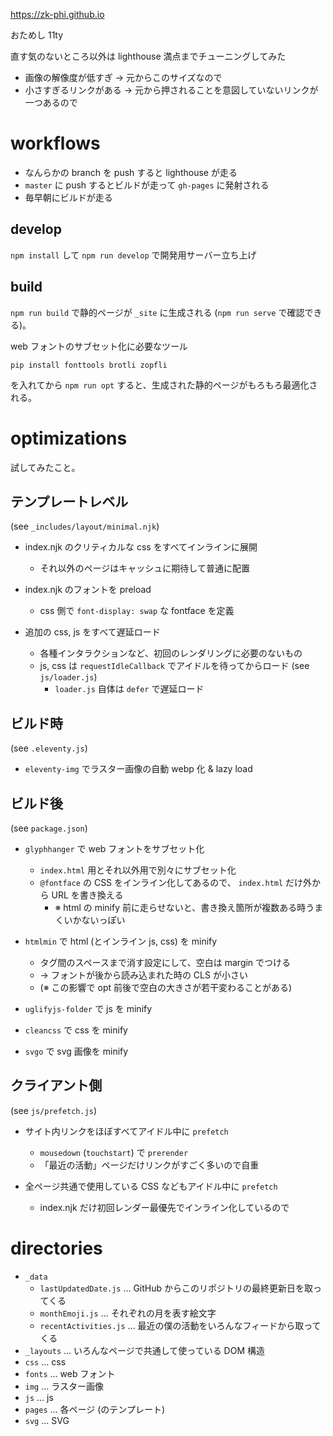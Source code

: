 https://zk-phi.github.io

おためし 11ty

直す気のないところ以外は lighthouse 満点までチューニングしてみた
- 画像の解像度が低すぎ → 元からこのサイズなので
- 小さすぎるリンクがある → 元から押されることを意図していないリンクが一つあるので

# workflows

- なんらかの branch を push すると lighthouse が走る
- `master` に push するとビルドが走って `gh-pages` に発射される
- 毎早朝にビルドが走る

## develop

`npm install` して `npm run develop` で開発用サーバー立ち上げ

## build

`npm run build` で静的ページが `_site` に生成される (`npm run serve` で確認できる)。

web フォントのサブセット化に必要なツール

```
pip install fonttools brotli zopfli
```

を入れてから `npm run opt` すると、生成された静的ページがもろもろ最適化される。

# optimizations

試してみたこと。

## テンプレートレベル

(see `_includes/layout/minimal.njk`)

- index.njk のクリティカルな css をすべてインラインに展開
  - それ以外のページはキャッシュに期待して普通に配置

- index.njk のフォントを preload
   - css 側で `font-display: swap` な fontface を定義
   <!-- - 呼び出し (`font-family: ...`) をクラスで囲んでおいて、 js で遅れてトリガー -->
   <!--   - 初回レンダーをブロックしないのを狙っている、数字見るといちおう意味ありそう -->
   <!-- - Font Loading API を使った方が丁寧っぽい https://dev.opera.com/articles/better-font-face/ -->
   <!-- - initial rendering vs FOUT 時間はトレードオフっぽい？ -->
   <!--   - 前者を取ってあえて preload しないでみた (多分いけてない) -->

- 追加の css, js をすべて遅延ロード
   - 各種インタラクションなど、初回のレンダリングに必要のないもの
   - js, css は `requestIdleCallback` でアイドルを待ってからロード (see `js/loader.js`)
     - `loader.js` 自体は `defer` で遅延ロード

## ビルド時

(see `.eleventy.js`)

- `eleventy-img` でラスター画像の自動 webp 化 & lazy load

## ビルド後

(see `package.json`)

- `glyphhanger` で web フォントをサブセット化
   - `index.html` 用とそれ以外用で別々にサブセット化
   - `@fontface` の CSS をインライン化してあるので、 `index.html` だけ外から URL を書き換える
     - ※ html の minify 前に走らせないと、書き換え箇所が複数ある時うまくいかないっぽい

- `htmlmin` で html (とインライン js, css) を minify
   - タグ間のスペースまで消す設定にして、空白は margin でつける
   - → フォントが後から読み込まれた時の CLS が小さい
   - (※ この影響で opt 前後で空白の大きさが若干変わることがある)

- `uglifyjs-folder` で js を minify

- `cleancss` で css を minify

- `svgo` で svg 画像を minify

## クライアント側

(see `js/prefetch.js`)

- サイト内リンクをほぼすべてアイドル中に `prefetch`
  - `mousedown` (`touchstart`) で `prerender`
  - 「最近の活動」ページだけリンクがすごく多いので自重

- 全ページ共通で使用している CSS などもアイドル中に `prefetch`
  - index.njk だけ初回レンダー最優先でインライン化しているので

# directories

- `_data`
  - `lastUpdatedDate.js` ... GitHub からこのリポジトリの最終更新日を取ってくる
  - `monthEmoji.js` ... それぞれの月を表す絵文字
  - `recentActivities.js` ... 最近の僕の活動をいろんなフィードから取ってくる
- `_layouts` ... いろんなページで共通して使っている DOM 構造
- `css` ... css
- `fonts` ... web フォント
- `img` ... ラスター画像
- `js` ... js
- `pages` ... 各ページ (のテンプレート)
- `svg` ... SVG
